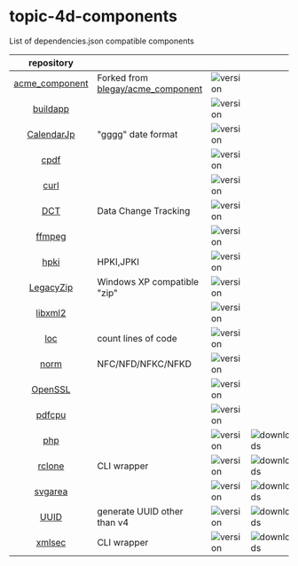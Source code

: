 # topic-4d-components
List of dependencies.json compatible components

|repository||||
|:-:|:-|:-|:-|
|[acme_component](https://github.com/miyako/acme_component)|Forked from [blegay/acme_component](https://github.com/blegay/acme_component)|![version](https://img.shields.io/badge/version-20%2B-E23089)||
|[buildapp](https://github.com/miyako/buildapp)||![version](https://img.shields.io/badge/version-20%2B-E23089)|
|[CalendarJp](https://github.com/miyako/CalendarJp)|"gggg" date format|![version](https://img.shields.io/badge/version-20%20R6%2B-E23089)||
|[cpdf](https://github.com/miyako/cpdf)||![version](https://img.shields.io/badge/version-20%2B-E23089)||
|[curl](https://github.com/miyako/curl)||![version](https://img.shields.io/badge/version-20%2B-E23089)||
|[DCT](https://github.com/miyako/DCT)|Data Change Tracking|![version](https://img.shields.io/badge/version-20%20R3%2B-E23089)||
|[ffmpeg](https://github.com/miyako/ffmpeg)||![version](https://img.shields.io/badge/version-20%2B-E23089)||
|[hpki](https://github.com/miyako/hpki)|HPKI,JPKI|![version](https://img.shields.io/badge/version-20%2B-E23089)||
|[LegacyZip](https://github.com/miyako/LegacyZip)|Windows XP compatible "zip"|![version](https://img.shields.io/badge/version-20%2B-E23089)||
|[libxml2](https://github.com/miyako/libxml2)||![version](https://img.shields.io/badge/version-20%2B-E23089)||
|[loc](https://github.com/miyako/loc)|count lines of code|![version](https://img.shields.io/badge/version-20%2B-E23089)||
|[norm](https://github.com/miyako/norm)|NFC/NFD/NFKC/NFKD|![version](https://img.shields.io/badge/version-20%2B-E23089)||
|[OpenSSL](https://github.com/miyako/OpenSSL)||![version](https://img.shields.io/badge/version-20%2B-E23089)||
|[pdfcpu](https://github.com/miyako/pdfcpu)||![version](https://img.shields.io/badge/version-20%2B-E23089)||
|[php](https://github.com/miyako/php)||![version](https://img.shields.io/badge/version-20%20R5%2B-E23089)|![downloads](https://img.shields.io/github/downloads/miyako/php/total)|
|[rclone](https://github.com/miyako/rclone)|CLI wrapper|![version](https://img.shields.io/badge/version-20%2B-E23089)|![downloads](https://img.shields.io/github/downloads/miyako/rclone/total)|
|[svgarea](https://github.com/miyako/svgarea)||![version](https://img.shields.io/badge/version-20%2B-E23089)|![downloads](https://img.shields.io/github/downloads/miyako/svgarea/total)|
|[UUID](https://github.com/miyako/UUID)|generate UUID other than v4|![version](https://img.shields.io/badge/version-20%2B-E23089)|![downloads](https://img.shields.io/github/downloads/miyako/UUID/total)|
|[xmlsec](https://github.com/miyako/xmlsec)|CLI wrapper|![version](https://img.shields.io/badge/version-20%2B-E23089)|![downloads](https://img.shields.io/github/downloads/miyako/xmlsec/total)|
